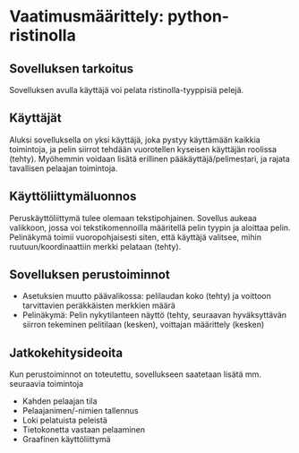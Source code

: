 # Vaatimusmäärittely: python-ristinolla

## Sovelluksen tarkoitus

Sovelluksen avulla käyttäjä voi pelata ristinolla-tyyppisiä pelejä.

## Käyttäjät

Aluksi sovelluksella on yksi käyttäjä, joka pystyy käyttämään kaikkia toimintoja, ja pelin siirrot tehdään vuorotellen kyseisen käyttäjän roolissa (tehty). Myöhemmin voidaan lisätä erillinen pääkäyttäjä/pelimestari, ja rajata tavallisen pelaajan toimintoja.

## Käyttöliittymäluonnos

Peruskäyttöliittymä tulee olemaan tekstipohjainen. Sovellus aukeaa valikkoon, jossa voi tekstikomennoilla määritellä pelin tyypin ja aloittaa pelin. Pelinäkymä toimii vuoropohjaisesti siten, että käyttäjä valitsee, mihin ruutuun/koordinaattiin merkki pelataan (tehty).

## Sovelluksen perustoiminnot
- Asetuksien muutto päävalikossa: pelilaudan koko (tehty) ja voittoon tarvittavien peräkkäisten merkkien määrä
- Pelinäkymä: Pelin nykytilanteen näyttö (tehty, seuraavan hyväksyttävän siirron tekeminen pelitilaan (kesken), voittajan määrittely (kesken)

## Jatkokehitysideoita
Kun perustoiminnot on toteutettu, sovellukseen saatetaan lisätä mm. seuraavia toimintoja
- Kahden pelaajan tila
- Pelaajanimen/-nimien tallennus
- Loki pelatuista peleistä
- Tietokonetta vastaan pelaaminen
- Graafinen käyttöliittymä
